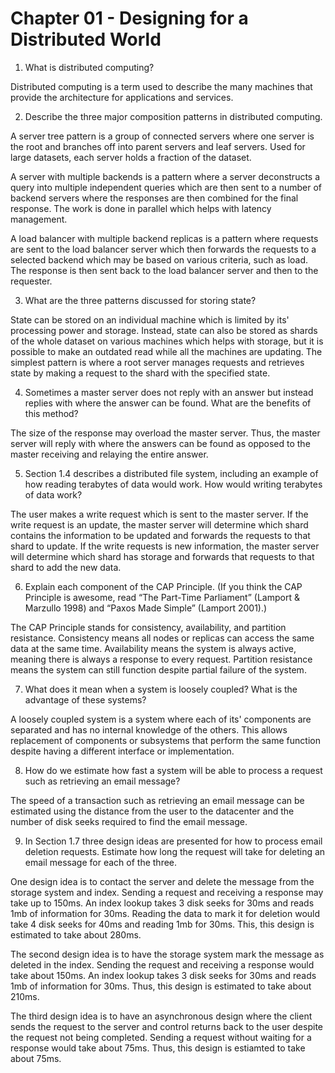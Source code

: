 # Chapter 01 - Designing for a Distributed World

1. What is distributed computing?

Distributed computing is a term used to describe the many machines that provide the architecture for applications and services.

2. Describe the three major composition patterns in distributed computing.

A server tree pattern is a group of connected servers where one server is the root and branches off into parent servers and leaf servers. Used for large datasets, each server holds a fraction of the dataset. 

A server with multiple backends is a pattern where a server deconstructs a query into multiple independent queries which are then sent to a number of backend servers where the responses are then combined for the final response. The work is done in parallel which helps with latency management.

A load balancer with multiple backend replicas is a pattern where requests are sent to the load balancer server which then forwards the requests to a selected backend which may be based on various criteria, such as load. The response is then sent back to the load balancer server and then to the requester. 

3. What are the three patterns discussed for storing state?

State can be stored on an individual machine which is limited by its' processing power and storage. Instead, state can also be stored as shards of the whole dataset on various machines which helps with storage, but it is possible to make an outdated read while all the machines are updating. The simplest pattern is where a root server manages requests and retrieves state by making a request to the shard with the specified state. 

4. Sometimes a master server does not reply with an answer but instead replies with where the answer can be found. What are the benefits of this method?

The size of the response may overload the master server. Thus, the master server will reply with where the answers can be found as opposed to the master receiving and relaying the entire answer.

5. Section 1.4 describes a distributed file system, including an example of how reading terabytes of data would work. How would writing terabytes of data work?

The user makes a write request which is sent to the master server. If the write request is an update, the master server will determine which shard contains the information to be updated and forwards the requests to that shard to update. If the write requests is new information, the master server will determine which shard has storage and forwards that requests to that shard to add the new data.

6. Explain each component of the CAP Principle. (If you think the CAP Principle is awesome, read “The Part-Time Parliament” (Lamport & Marzullo 1998) and “Paxos Made Simple” (Lamport 2001).)

The CAP Principle stands for consistency, availability, and partition resistance. Consistency means all nodes or replicas can access the same data at the same time. Availability means the system is always active, meaning there is always a response to every request. Partition resistance means the system can still function despite partial failure of the system. 

7. What does it mean when a system is loosely coupled? What is the advantage of these systems?

A loosely coupled system is a system where each of its' components are separated and has no internal knowledge of the others. This allows replacement of components or subsystems that perform the same function despite having a different interface or implementation. 

8. How do we estimate how fast a system will be able to process a request such as retrieving an email message?

The speed of a transaction such as retrieving an email message can be estimated using the distance from the user to the datacenter and the number of disk seeks required to find the email message.

9. In Section 1.7 three design ideas are presented for how to process email deletion requests. Estimate how long the request will take for deleting an email message for each of the three.

One design idea is to contact the server and delete the message from the storage system and index. Sending a request and receiving a response may take up to 150ms. An index lookup takes 3 disk seeks for 30ms and reads 1mb of information for 30ms. Reading the data to mark it for deletion would take 4 disk seeks for 40ms and reading 1mb for 30ms. This, this design is estimated to take about 280ms. 

The second design idea is to have the storage system mark the message as deleted in the index. Sending the request and receiving a response would take about 150ms. An index lookup takes 3 disk seeks for 30ms and reads 1mb of information for 30ms. Thus, this design is estimated to take about 210ms. 

The third design idea is to have an asynchronous design where the client sends the request to the server and control returns back to the user despite the request not being completed. Sending a request without waiting for a response would take about 75ms. Thus, this design is estiamted to take about 75ms. 
